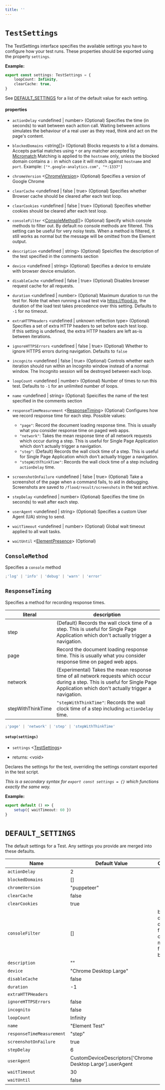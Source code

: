```yaml
---
title: ''
---
```


# `TestSettings`

The TestSettings interface specifies the available settings you have to configure how your test runs. These properties should be exported using the property `settings`.

**Example:**

```typescript
export const settings: TestSettings = {
	loopCount: Infinity,
	clearCache: true,
}
```

See [DEFAULT_SETTINGS] for a list of the default value for each setting.

#### properties

- `actionDelay` &lt;undefined | number&gt; (Optional) Specifies the time (in seconds) to wait between each action call.
  Waiting between actions simulates the behaviour of a real user as they read, think and act on the page's content.

- `blockedDomains` &lt;string\[]&gt; (Optional) Blocks requests to a list a domains. Accepts partial matches using `*` or any matcher accepted by [Micromatch](https://github.com/micromatch/micromatch)
  Matching is applied to the `hostname` only, unless the blocked domain contains a `:` in which case it will match against `hostname` and `port`.
  Example:
  `["*.google-analytics.com", "*:1337"]`

- `chromeVersion` &lt;[ChromeVersion]&gt; (Optional) Specifies a version of Google Chrome
- `clearCache` &lt;undefined | false | true&gt; (Optional) Specifies whether Browser cache should be cleared after each test loop.
- `clearCookies` &lt;undefined | false | true&gt; (Optional) Specifies whether cookies should be cleared after each test loop.
- `consoleFilter` &lt;[ConsoleMethod]\[]&gt; (Optional) Specify which console methods to filter out. By default no console methods are filtered.
  This setting can be useful for very noisy tests. When a method is filtered, it still works as normal but the message will be omitted from the Element output.

- `description` &lt;undefined | string&gt; (Optional) Speicifies the description of the test specified in the comments section
- `device` &lt;undefined | string&gt; (Optional) Specifies a device to emulate with browser device emulation.
- `disableCache` &lt;undefined | false | true&gt; (Optional) Disables browser request cache for all requests.
- `duration` &lt;undefined | number&gt; (Optional) Maximum duration to run the test for.
  Note that when running a load test via https://flood.io, the duration of the load test takes precedence over this setting.
  Defaults to `-1` for no timeout.

- `extraHTTPHeaders` &lt;undefined | unknown reflection type&gt; (Optional) Specifies a set of extra HTTP headers to set before each test loop.  
  If this setting is undefined, the extra HTTP headers are left as-is between iterations.
- `ignoreHTTPSErrors` &lt;undefined | false | true&gt; (Optional) Whether to ignore HTTPS errors during navigation. Defaults to `false`
- `incognito` &lt;undefined | false | true&gt; (Optional) Controls whether each iteration should run within an Incognito window instead of a normal  
  window. The Incognito session will be destroyed between each loop.
- `loopCount` &lt;undefined | number&gt; (Optional) Number of times to run this test.
  Defaults to `-1` for an unlimited number of loops.

- `name` &lt;undefined | string&gt; (Optional) Speicifies the name of the test specified in the comments section
- `responseTimeMeasurement` &lt;[ResponseTiming]&gt; (Optional) Configures how we record response time for each step.
  Possible values:
  - `"page"`: Record the document loading response time. This is usually what you consider response time on paged web apps.
  - `"network"`: Takes the mean response time of all network requests which occur during a step. This is useful for Single Page Application which don't actually trigger a navigation.
  - `"step"`: (Default) Records the wall clock time of a step. This is useful for Single Page Application which don't actually trigger a navigation.
  - `"stepWithThinkTime"`: Records the wall clock time of a step including `actionDelay` time.
- `screenshotOnFailure` &lt;undefined | false | true&gt; (Optional) Take a screenshot of the page when a command fails, to aid in debugging.
  Screenshots are saved to `/flood/result/screenshots` in the test archive.

- `stepDelay` &lt;undefined | number&gt; (Optional) Specifies the time (in seconds) to wait after each step.
- `userAgent` &lt;undefined | string&gt; (Optional) Specifies a custom User Agent (UA) string to send.
- `waitTimeout` &lt;undefined | number&gt; (Optional) Global wait timeout applied to all wait tasks.
- `waitUntil` &lt;[ElementPresence]&gt; (Optional)

## `ConsoleMethod`

Specifies a `console` method

```typescript
;'log' | 'info' | 'debug' | 'warn' | 'error'
```

## `ResponseTiming`

Specifies a method for recording response times.

| literal           | description                                                                                                                                                                          |
| ----------------- | ------------------------------------------------------------------------------------------------------------------------------------------------------------------------------------ |
| step              | (Default) Records the wall clock time of a step. This is useful for Single Page Application which don't actually trigger a navigation.                                               |
| page              | Record the document loading response time. This is usually what you consider response time on paged web apps.                                                                        |
| network           | (Experimental) Takes the mean response time of all network requests which occur during a step. This is useful for Single Page Application which don't actually trigger a navigation. |
| stepWithThinkTime | `"stepWithThinkTime"`: Records the wall clock time of a step including `actionDelay` time.                                                                                           |

```typescript
;'page' | 'network' | 'step' | 'stepWithThinkTime'
```

#### `setup(settings)`

- `settings` &lt;[TestSettings]&gt;

- returns: &lt;void&gt;

Declares the settings for the test, overriding the settings constant exported in the test script.

_This is a secondary syntax for `export const settings = {}` which functions exactly the same way._

**Example:**

```typescript
export default () => {
	setup({ waitTimeout: 60 })
}
```

# `DEFAULT_SETTINGS`

The default settings for a Test. Any settings you provide are merged into these defaults.

| Name                      | Default Value                                             | Comment                                                        |
| ------------------------- | --------------------------------------------------------- | -------------------------------------------------------------- |
| `actionDelay`             | 2                                                         |                                                                |
| `blockedDomains`          | []                                                        |                                                                |
| `chromeVersion`           | "puppeteer"                                               |                                                                |
| `clearCache`              | false                                                     |                                                                |
| `clearCookies`            | true                                                      |                                                                |
| `consoleFilter`           | []                                                        | by default, don't filter any console messages from the browser |
| `description`             | ""                                                        |                                                                |
| `device`                  | "Chrome Desktop Large"                                    |                                                                |
| `disableCache`            | false                                                     |                                                                |
| `duration`                | -1                                                        |                                                                |
| `extraHTTPHeaders`        |                                                           |                                                                |
| `ignoreHTTPSErrors`       | false                                                     |                                                                |
| `incognito`               | false                                                     |                                                                |
| `loopCount`               | Infinity                                                  |                                                                |
| `name`                    | "Element Test"                                            |                                                                |
| `responseTimeMeasurement` | "step"                                                    |                                                                |
| `screenshotOnFailure`     | true                                                      |                                                                |
| `stepDelay`               | 6                                                         |                                                                |
| `userAgent`               | CustomDeviceDescriptors['Chrome Desktop Large'].userAgent |                                                                |
| `waitTimeout`             | 30                                                        |                                                                |
| `waitUntil`               | false                                                     |                                                                |

[default_settings]: ../../api/Settings.md#default_settings
[chromeversion]: ../..#chromeversion
[consolemethod]: ../../api/Settings.md#consolemethod
[responsetiming]: ../../api/Settings.md#responsetiming
[elementpresence]: ../..#elementpresence
[testsettings]: ../../api/Settings.md#testsettings
